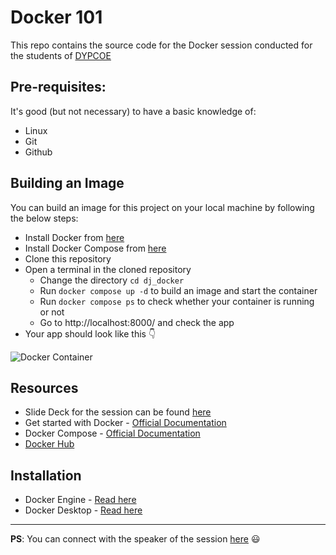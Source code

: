 # Docker 101
This repo contains the source code for the Docker session conducted for the students of [DYPCOE](https://www.dypcoeakurdi.ac.in/)

## Pre-requisites:
It's good (but not necessary) to have a basic knowledge of:
* Linux
* Git
* Github

## Building an Image
You can build an image for this project on your local machine by following the below steps:
* Install Docker from [here](https://docs.docker.com/engine/install/)
* Install Docker Compose from [here](https://docs.docker.com/compose/install/linux/)
* Clone this repository 
* Open a terminal in the cloned repository
    - Change the directory `cd dj_docker`
    - Run `docker compose up -d` to build an image and start the container
    - Run `docker compose ps` to check whether your container is running or not
    - Go to http://localhost:8000/ and check the app
* Your app should look like this 👇


![Docker Container](https://i.imgur.com/rGM7zlV.png)
## Resources

* Slide Deck for the session can be found [here](https://docs.google.com/presentation/d/1q6srjq40hK8p3wLDsI_6SlKJda3lzxWs-HRdsXYn5V8/edit?usp=sharing)
* Get started with Docker - [Official Documentation](https://docs.docker.com/get-started/overview/)
* Docker Compose - [Official Documentation](https://docs.docker.com/compose/)
* [Docker Hub](https://hub.docker.com/)

## Installation

* Docker Engine - [Read here](https://docs.docker.com/engine/install/)
* Docker Desktop - [Read here](https://docs.docker.com/desktop/)

---
**PS**: You can connect with the speaker of the session [here](https://linktr.ee/Akash_Shrivastava) 😃
